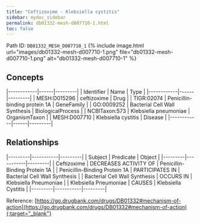 ```yaml
---
title: "Ceftizoxime - Klebsiella cystitis"
sidebar: mydoc_sidebar
permalink: db01332-mesh-d007710-1.html
toc: false 
---
```



Path ID: `DB01332_MESH_D007710_1`
{% include image.html url="images/db01332-mesh-d007710-1.png" file="db01332-mesh-d007710-1.png" alt="db01332-mesh-d007710-1" %}

## Concepts

|------------|------|---------|
| Identifier | Name | Type    |
|------------|------|---------|
| MESH:D015296 | ceftizoxime | Drug |
| TIGR:02074 | Penicillin-binding protein 1A | GeneFamily |
| GO:0009252 | Bacterial Cell Wall Synthesis | BiologicalProcess |
| NCBITaxon:573 | Klebsiella pneumoniae | OrganismTaxon |
| MESH:D007710 | Klebsiella cystitis | Disease |
|------------|------|---------|

## Relationships

|---------|-----------|---------|
| Subject | Predicate | Object  |
|---------|-----------|---------|
| Ceftizoxime | DECREASES ACTIVITY OF | Penicillin-Binding Protein 1A |
| Penicillin-Binding Protein 1A | PARTICIPATES IN | Bacterial Cell Wall Synthesis |
| Bacterial Cell Wall Synthesis | OCCURS IN | Klebsiella Pneumoniae |
| Klebsiella Pneumoniae | CAUSES | Klebsiella Cystitis |
|---------|-----------|---------|

Reference: [https://go.drugbank.com/drugs/DB01332#mechanism-of-action](https://go.drugbank.com/drugs/DB01332#mechanism-of-action){:target="_blank"}